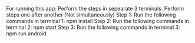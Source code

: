For running this app: Perform the steps in sepearate 3 terminals.
Perform steps one after another (Not simultaneously)
Step 1: Run the following commands in terminal 1: npm install
Step 2: Run the following commands in terminal 2: npm start
Step 3: Run the following commands in terminal 3: npm run android
